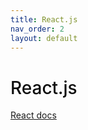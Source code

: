```yaml
---
title: React.js
nav_order: 2
layout: default
---
```


<h1 style="color:#0c0c0c;font-weight:500;">React.js</h1>

[React docs]

[React docs]: https://ko.react.dev/reference/react